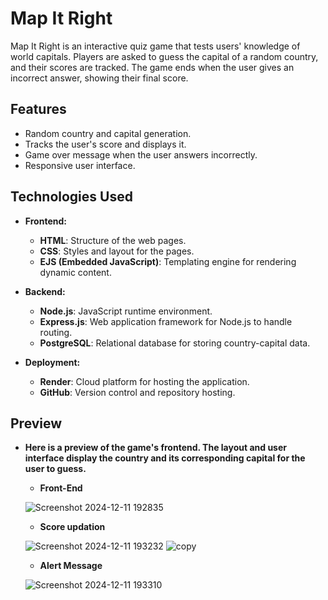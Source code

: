 # Map It Right

Map It Right is an interactive quiz game that tests users' knowledge of world capitals. Players are asked to guess the capital of a random country, and their scores are tracked. The game ends when the user gives an incorrect answer, showing their final score.

## Features

- Random country and capital generation.
- Tracks the user's score and displays it.
- Game over message when the user answers incorrectly.
- Responsive user interface.

## Technologies Used

- **Frontend:**
  - **HTML**: Structure of the web pages.
  - **CSS**: Styles and layout for the pages.
  - **EJS (Embedded JavaScript)**: Templating engine for rendering dynamic content.

- **Backend:**
  - **Node.js**: JavaScript runtime environment.
  - **Express.js**: Web application framework for Node.js to handle routing.
  - **PostgreSQL**: Relational database for storing country-capital data.

- **Deployment:**
  - **Render**: Cloud platform for hosting the application.
  - **GitHub**: Version control and repository hosting.
## Preview
- **Here is a preview of the game's frontend. The layout and user interface display the country and its corresponding capital for the user to guess.**
 
  - **Front-End**
 
  ![Screenshot 2024-12-11 192835](https://github.com/user-attachments/assets/7095eb08-5e2d-4c86-bc3f-f83dea90cdd8)
  - **Score updation**

  ![Screenshot 2024-12-11 193232](https://github.com/user-attachments/assets/ab361c55-f3dc-45ef-9c82-e75162a1c9ff)
  ![copy](https://github.com/user-attachments/assets/c7156972-c5d5-4b4c-a8d5-565c3ebb133e)
  
  - **Alert Message**

  ![Screenshot 2024-12-11 193310](https://github.com/user-attachments/assets/878832d4-77d5-4802-bb2f-025bade69410)



